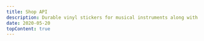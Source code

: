 ```yaml
---
title: Shop API
description: Durable vinyl stickers for musical instruments along with printed and printable music theory memos and cheat-sheets
date: 2020-05-20
topContent: true
---
```



<MainPage />
